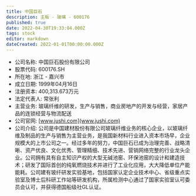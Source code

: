 ```yaml
---
title: 中国巨石
description: 主板 - 玻璃 - 600176
published: true
date: 2022-04-30T19:33:04.000Z
tags: stock
editor: markdown
dateCreated: 2022-01-01T00:00:00.000Z
---
```


- 公司名称: 中国巨石股份有限公司
- 股票代码: 600176.SH
- 所在地: 浙江 - 嘉兴市
- 成立日期: 1999年04月16日
- 注册资本: 400,313.673万元
- 法定代表人: 常张利
- 主营业务: 玻璃纤维的研发，生产与销售，商业房地产的开发与经营，家居产品的连锁经营与物流配送
- 公司官网: [www.jushi.com](www.jushi.com)
- 公司介绍: 公司是中国建材股份有限公司玻璃纤维业务的核心企业，以玻璃纤维及制品的生产与销售为主营业务，是我国新材料行业进入资本市场早，企业规模大的上市公司之一。经过多年的努力，中国巨石已成为治理完善、战略清晰、资产优良、文化优秀、管理精细、技术先进、营销网络完整的行业龙头企业。公司拥有具有自主知识产权的大型无碱池窑、环保池窑的设计和建造技术；研发了国际首创的纯氧燃烧技术并进行了工业化应用，大大降低单位产能能耗。公司建有玻纤研发实验基地，包括国家认定企业技术中心、省级重点实验室及博士后科研工作站等研发机构，所属检测中心通过了国家实验室认可委员会认可，并获得德国船级社GL认证。


